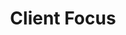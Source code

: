 ---
title: "Client Focus"
description: "We focus on the clients, Duden flows by their place and supplies."
icon: "flaticon-focusing-target"
tags: services
---